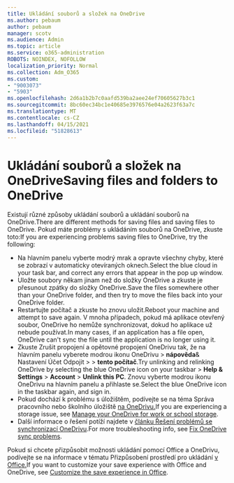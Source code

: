 ```yaml
---
title: Ukládání souborů a složek na OneDrive
ms.author: pebaum
author: pebaum
manager: scotv
ms.audience: Admin
ms.topic: article
ms.service: o365-administration
ROBOTS: NOINDEX, NOFOLLOW
localization_priority: Normal
ms.collection: Adm_O365
ms.custom:
- "9003073"
- "5903"
ms.openlocfilehash: 2d6a1b2b7c0aafd539ba2aee24ef70605627b3c1
ms.sourcegitcommit: 8bc60ec34bc1e40685e3976576e04a2623f63a7c
ms.translationtype: MT
ms.contentlocale: cs-CZ
ms.lasthandoff: 04/15/2021
ms.locfileid: "51828613"
---
```

# <a name="saving-files-and-folders-to-onedrive"></a><span data-ttu-id="a13f2-102">Ukládání souborů a složek na OneDrive</span><span class="sxs-lookup"><span data-stu-id="a13f2-102">Saving files and folders to OneDrive</span></span>

<span data-ttu-id="a13f2-103">Existují různé způsoby ukládání souborů a ukládání souborů na OneDrive.</span><span class="sxs-lookup"><span data-stu-id="a13f2-103">There are different methods for saving files and saving files to OneDrive.</span></span> <span data-ttu-id="a13f2-104">Pokud máte problémy s ukládáním souborů na OneDrive, zkuste toto:</span><span class="sxs-lookup"><span data-stu-id="a13f2-104">If you are experiencing problems saving files to OneDrive, try the following:</span></span>

- <span data-ttu-id="a13f2-105">Na hlavním panelu vyberte modrý mrak a opravte všechny chyby, které se zobrazí v automaticky otevíraných oknech.</span><span class="sxs-lookup"><span data-stu-id="a13f2-105">Select the blue cloud in your task bar, and correct any errors that appear in the pop up window.</span></span>
- <span data-ttu-id="a13f2-106">Uložte soubory někam jinam než do složky OneDrive a zkuste je přesunout zpátky do složky OneDrive.</span><span class="sxs-lookup"><span data-stu-id="a13f2-106">Save the files somewhere other than your OneDrive folder, and then try to move the files back into your OneDrive folder.</span></span>
- <span data-ttu-id="a13f2-107">Restartujte počítač a zkuste ho znovu uložit.</span><span class="sxs-lookup"><span data-stu-id="a13f2-107">Reboot your machine and attempt to save again.</span></span> <span data-ttu-id="a13f2-108">V mnoha případech, pokud má aplikace otevřený soubor, OneDrive ho nemůže synchronizovat, dokud ho aplikace už nebude používat.</span><span class="sxs-lookup"><span data-stu-id="a13f2-108">In many cases, if an application has a file open, OneDrive can't sync the file until the application is no longer using it.</span></span>    
- <span data-ttu-id="a13f2-109">Zkuste Zrušit propojení a opětovné propojení OneDrivu tak, že na hlavním panelu vyberete modrou ikonu OneDrivu > **nápověda**& Nastavení Účet Odpojit  >    >  **tento počítač**.</span><span class="sxs-lookup"><span data-stu-id="a13f2-109">Try unlinking and relinking OneDrive by selecting the blue OneDrive icon on your taskbar > **Help & Settings** > **Account** > **Unlink this PC**.</span></span> <span data-ttu-id="a13f2-110">Znovu vyberte modrou ikonu OneDrivu na hlavním panelu a přihlaste se.</span><span class="sxs-lookup"><span data-stu-id="a13f2-110">Select the blue OneDrive icon in the taskbar again, and sign in.</span></span>
- <span data-ttu-id="a13f2-111">Pokud dochází k problému s úložištěm, podívejte se na téma Správa pracovního nebo školního úložiště [na OneDrivu.](https://support.microsoft.com/office/manage-your-onedrive-for-work-or-school-storage-31519161-059c-4764-b6f8-f5cd29f7fe68)</span><span class="sxs-lookup"><span data-stu-id="a13f2-111">If you are experiencing a storage issue, see [Manage your OneDrive for work or school storage](https://support.microsoft.com/office/manage-your-onedrive-for-work-or-school-storage-31519161-059c-4764-b6f8-f5cd29f7fe68).</span></span>
- <span data-ttu-id="a13f2-112">Další informace o řešení potíží najdete v [článku Řešení problémů se synchronizací OneDrivu](https://docs.microsoft.com/alchemyinsights/fix-onedrive-sync-issues).</span><span class="sxs-lookup"><span data-stu-id="a13f2-112">For more troubleshooting info, see [Fix OneDrive sync problems](https://docs.microsoft.com/alchemyinsights/fix-onedrive-sync-issues).</span></span>  

<span data-ttu-id="a13f2-113">Pokud si chcete přizpůsobit možnosti ukládání pomocí Office a OneDrivu, podívejte se na informace v tématu Přizpůsobení prostředí pro ukládání [v Office.](https://support.microsoft.com/office/customize-the-save-experience-in-office-786200a7-f5f2-4d26-a3ae-b78c60dd5d3b)</span><span class="sxs-lookup"><span data-stu-id="a13f2-113">If you want to customize your save experience with Office and OneDrive, see [Customize the save experience in Office](https://support.microsoft.com/office/customize-the-save-experience-in-office-786200a7-f5f2-4d26-a3ae-b78c60dd5d3b).</span></span>
